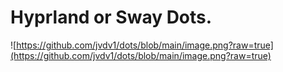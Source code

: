 # Hyprland or Sway Dots.

![https://github.com/jvdv1/dots/blob/main/image.png?raw=true](https://github.com/jvdv1/dots/blob/main/image.png?raw=true)
